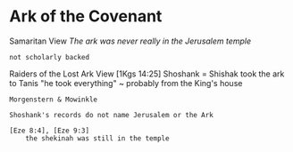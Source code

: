 # Ark of the Covenant


Samaritan View
	_The ark was never really in the Jerusalem temple_

	not scholarly backed


Raiders of the Lost Ark View
	[1Kgs 14:25]
		Shoshank = Shishak took the ark to Tanis
		"he took everything" ~ probably from the King's house

	Morgenstern & Mowinkle

	Shoshank's records do not name Jerusalem or the Ark

	[Eze 8:4], [Eze 9:3]
		the shekinah was still in the temple
